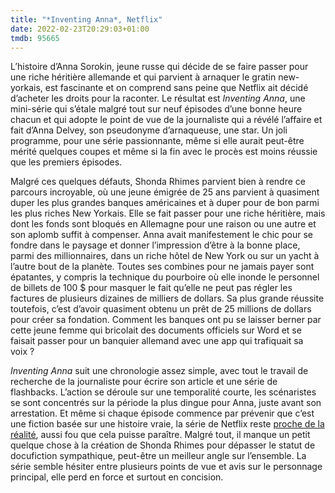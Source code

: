 ```yaml
---
title: "*Inventing Anna*, Netflix"
date: 2022-02-23T20:29:03+01:00
tmdb: 95665
---
```


L’histoire d’Anna Sorokin, jeune russe qui décide de se faire passer pour une riche héritière allemande et qui parvient à arnaquer le gratin new-yorkais, est fascinante et on comprend sans peine que Netflix ait décidé d’acheter les droits pour la raconter. Le résultat est *Inventing Anna*, une mini-série qui s’étale malgré tout sur neuf épisodes d’une bonne heure chacun et qui adopte le point de vue de la journaliste qui a révélé l’affaire et fait d’Anna Delvey, son pseudonyme d’arnaqueuse, une star. Un joli programme, pour une série passionnante, même si elle aurait peut-être mérité quelques coupes et même si la fin avec le procès est moins réussie que les premiers épisodes.

Malgré ces quelques défauts, Shonda Rhimes parvient bien à rendre ce parcours incroyable, où une jeune émigrée de 25 ans parvient à quasiment duper les plus grandes banques américaines et à duper pour de bon parmi les plus riches New Yorkais. Elle se fait passer pour une riche héritière, mais dont les fonds sont bloqués en Allemagne pour une raison ou une autre et son aplomb suffit à compenser. Anna avait manifestement le chic pour se fondre dans le paysage et donner l’impression d’être à la bonne place, parmi des millionnaires, dans un riche hôtel de New York ou sur un yacht à l’autre bout de la planète. Toutes ses combines pour ne jamais payer sont épatantes, y compris la technique du pourboire où elle inonde le personnel de billets de 100 $ pour masquer le fait qu’elle ne peut pas régler les factures de plusieurs dizaines de milliers de dollars. Sa plus grande réussite toutefois, c’est d’avoir quasiment obtenu un prêt de 25 millions de dollars pour créer sa fondation. Comment les banques ont pu se laisser berner par cette jeune femme qui bricolait des documents officiels sur Word et se faisait passer pour un banquier allemand avec une app qui trafiquait sa voix ? 

*Inventing Anna* suit une chronologie assez simple, avec tout le travail de recherche de la journaliste pour écrire son article et une série de flashbacks. L’action se déroule sur une temporalité courte, les scénaristes se sont concentrés sur la période la plus dingue pour Anna, juste avant son arrestation. Et même si chaque épisode commence par prévenir que c’est une fiction basée sur une histoire vraie, la série de Netflix reste [proche de la réalité](https://en.wikipedia.org/wiki/Anna_Sorokin), aussi fou que cela puisse paraître. Malgré tout, il manque un petit quelque chose à la création de Shonda Rhimes pour dépasser le statut de docufiction sympathique, peut-être un meilleur angle sur l’ensemble. La série semble hésiter entre plusieurs points de vue et avis sur le personnage principal, elle perd en force et surtout en concision. 